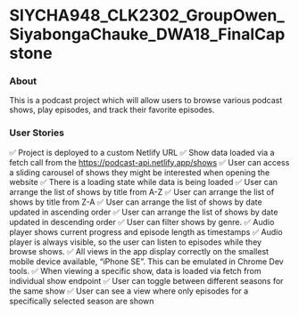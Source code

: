 # SIYCHA948_CLK2302_GroupOwen_SiyabongaChauke_DWA18_FinalCapstone

### About

This is a podcast project which will allow users to browse various podcast shows, play episodes, and track their favorite episodes.


### User Stories
✅ Project is deployed to a custom Netlify URL
✅ Show data loaded via a fetch call from the https://podcast-api.netlify.app/shows
✅ User can access a sliding carousel of shows they might be interested when opening the website
✅ There is a loading state while data is being loaded
✅ User can arrange the list of shows by title from A-Z
✅ User can arrange the list of shows by title from Z-A
✅ User can arrange the list of shows by date updated in ascending order
✅ User can arrange the list of shows by date updated in descending order
✅ User can filter shows by genre.
✅ Audio player shows current progress and episode length as timestamps
✅ Audio player is always visible, so the user can listen to episodes while they browse shows.
✅ All views in the app display correctly on the smallest mobile device available, “iPhone SE”. This can be emulated in Chrome Dev tools.
✅ When viewing a specific show, data is loaded via fetch from individual show endpoint
✅ User can toggle between different seasons for the same show
✅ User can see a view where only episodes for a specifically selected season are shown